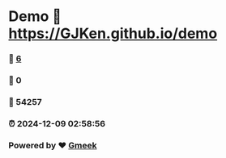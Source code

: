 # Demo :link: https://GJKen.github.io/demo 
### :page_facing_up: [6](https://GJKen.github.io/demo/tag.html) 
### :speech_balloon: 0 
### :hibiscus: 54257 
### :alarm_clock: 2024-12-09 02:58:56 
### Powered by :heart: [Gmeek](https://github.com/Meekdai/Gmeek)
